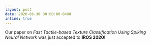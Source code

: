 ```yaml
---
layout: post
date: 2020-06-30 00:00:00-0400
inline: true
---
```


Our paper on *Fast Tactile-based Texture Classification Using Spiking Neural Network* was just accepted to **IROS 2020!** 
